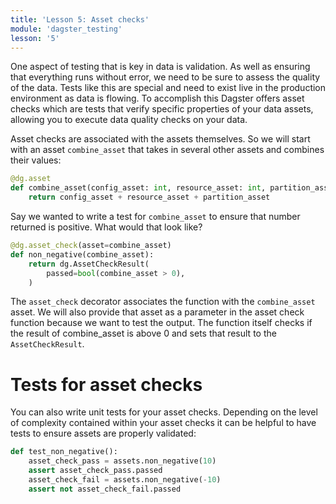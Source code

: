 ```yaml
---
title: 'Lesson 5: Asset checks'
module: 'dagster_testing'
lesson: '5'
---
```


One aspect of testing that is key in data is validation. As well as ensuring that everything runs without error, we need to be sure to assess the quality of the data. Tests like this are special and need to exist live in the production environment as data is flowing. To accomplish this Dagster offers asset checks which are tests that verify specific properties of your data assets, allowing you to execute data quality checks on your data.

Asset checks are associated with the assets themselves. So we will start with an asset `combine_asset` that takes in several other assets and combines their values:

```python
@dg.asset
def combine_asset(config_asset: int, resource_asset: int, partition_asset: int) -> int:
    return config_asset + resource_asset + partition_asset
```

Say we wanted to write a test for `combine_asset` to ensure that number returned is positive. What would that look like?

```python {% obfuscated="true" %}
@dg.asset_check(asset=combine_asset)
def non_negative(combine_asset):
    return dg.AssetCheckResult(
        passed=bool(combine_asset > 0),
    )
```

The `asset_check` decorator associates the function with the `combine_asset` asset. We will also provide that asset as a parameter in the asset check function because we want to test the output. The function itself checks if the result of combine_asset is above 0 and sets that result to the `AssetCheckResult`.

# Tests for asset checks

You can also write unit tests for your asset checks. Depending on the level of complexity contained within your asset checks it can be helpful to have tests to ensure assets are properly validated:

```python
def test_non_negative():
    asset_check_pass = assets.non_negative(10)
    assert asset_check_pass.passed
    asset_check_fail = assets.non_negative(-10)
    assert not asset_check_fail.passed
```